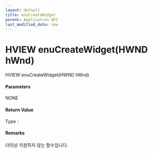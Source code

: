 ```yaml
---
layout: default
title: enuCreateWidget
parent: Application API
last_modified_date: now
---
```

# HVIEW enuCreateWidget\(HWND hWnd\)

HVIEW enuCreateWidget\(HWND hWnd\)

#### Parameters

NONE

#### Return Value

Type :

#### Remarks

더이상 지원하지 않는 함수입니다.

